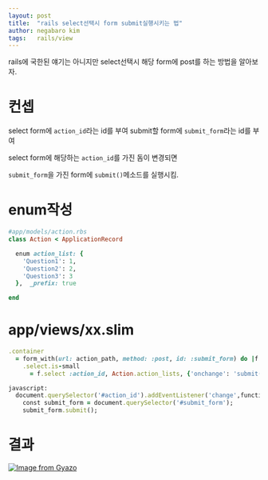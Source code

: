 ```yaml
---
layout: post
title:  "rails select선택시 form submit실행시키는 법"
author: negabaro kim
tags:	rails/view
---
```


rails에 국한된 얘기는 아니지만 select선택시 해당 form에 post를 하는 방법을 알아보자.


# 컨셉

select form에 `action_id`라는 id를 부여
submit할 form에 `submit_form`라는 id를 부여

select form에 해당하는 `action_id`를 가진 돔이 변경되면

`submit_form`을 가진 form에 `submit()`메소드를 실행시킴.

# enum작성

```ruby
#app/models/action.rbs
class Action < ApplicationRecord

  enum action_list: {
    'Question1': 1,
    'Question2': 2,
    'Question3': 3
  },  _prefix: true

end
```

# app/views/xx.slim

```ruby
.container
  = form_with(url: action_path, method: :post, id: :submit_form) do |f|
    .select.is-small
      = f.select :action_id, Action.action_lists, {'onchange': 'submit(this.form)'}

javascript:
  document.querySelector('#action_id').addEventListener('change',function(e){
    const submit_form = document.querySelector('#submit_form');
    submit_form.submit();
```


# 결과

[![Image from Gyazo](https://i.gyazo.com/4899cc05a550033d43c418bcb9b2c0d3.gif)](https://gyazo.com/4899cc05a550033d43c418bcb9b2c0d3)